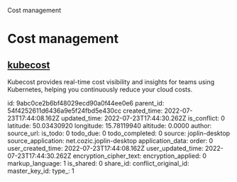 Cost management

# Cost management

## [**kubecost**](https://www.kubecost.com/)
Kubecost provides real-time cost visibility and insights for teams using Kubernetes, helping you continuously reduce your cloud costs.

id: 9abc0ce2b6bf48029ecd90a0f44ee0e6
parent_id: 54f4252611d6436a9e5f24fbd5e430cc
created_time: 2022-07-23T17:44:08.162Z
updated_time: 2022-07-23T17:44:30.262Z
is_conflict: 0
latitude: 50.03430920
longitude: 15.78119940
altitude: 0.0000
author: 
source_url: 
is_todo: 0
todo_due: 0
todo_completed: 0
source: joplin-desktop
source_application: net.cozic.joplin-desktop
application_data: 
order: 0
user_created_time: 2022-07-23T17:44:08.162Z
user_updated_time: 2022-07-23T17:44:30.262Z
encryption_cipher_text: 
encryption_applied: 0
markup_language: 1
is_shared: 0
share_id: 
conflict_original_id: 
master_key_id: 
type_: 1